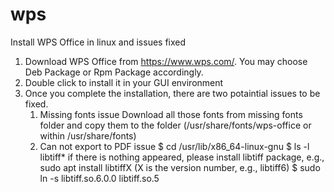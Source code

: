 # wps
Install WPS Office in linux and issues fixed

1. Download WPS Office from https://www.wps.com/. You may choose Deb Package or Rpm Package accordingly.
2. Double click to install it in your GUI environment
3. Once you complete the installation, there are two potaintial issues to be fixed.
   1) Missing fonts issue
      Download all those fonts from missing fonts folder and copy them to the folder (/usr/share/fonts/wps-office or within /usr/share/fonts)
   2) Can not export to PDF issue
      $ cd /usr/lib/x86_64-linux-gnu
      $ ls -l libtiff*
      if there is nothing appeared, please install libtiff package, e.g., sudo apt install libtiffX (X is the version number, e.g., libtiff6) 
      $ sudo ln -s libtiff.so.6.0.0 libtiff.so.5
